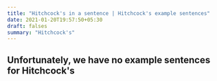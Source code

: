 ```yaml
---
title: "Hitchcock's in a sentence | Hitchcock's example sentences"
date: 2021-01-20T19:57:50+05:30
draft: falses
summary: "Hitchcock's"
---
```

## Unfortunately, we have no example sentences for Hitchcock's                 
